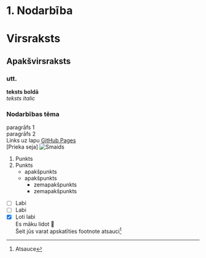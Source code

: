 # 1. Nodarbība
# Virsraksts
## Apakšvirsraksts
### utt.
**teksts boldā**  
*teksts italic*
### Nodarbības tēma
paragrāfs 1  
paragrāfs 2  
Links uz lapu [GitHub Pages](https://pages.github.com/)  
[Prieka seja] ![Smaids](https://user-images.githubusercontent.com/104782480/166294334-199651a3-07b1-4d23-aa12-d7c63f2864bb.jpg)  
1. Punkts
2. Punkts 
    - apakšpunkts  
    - apakšpunkts
      - zemapakšpunkts
      - zemapakšpunkts  
- [ ] Labi
- [ ] Labi
- [x] Ļoti labi  
 Es māku lidot :ghost:  
 Šeit jūs varat apskatīties footnote atsauci[^1]
 [^1]: Atsauce
